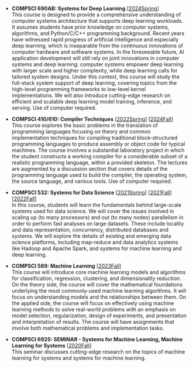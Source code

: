 - **COMPSCI 690AB: Systems for Deep Learning** [[2024Spring](https://sites.google.com/umass.edu/spring2024-compsci690ab/home)] 
<br> This course is designed to provide a comprehensive understanding of computer systems architecture that supports deep learning workloads. It assumes students have prior knowledge on computer systems, algorithms, and Python/C/C++ programming background. Recent years have witnessed rapid progress of artificial intelligence and especially deep learning, which is inseparable from the continuous innovations of computer hardware and software systems. In the foreseeable future, AI application development will still rely on joint innovations in computer systems and deep learning: computer systems empower deep learning with larger scale and higher complexity, while deep learning calls for tailored system designs. Under this context,  this course will study the full-stack system support of deep learning, covering topics from the high-level programming frameworks to low-level kernel implementations. We will also introduce cutting-edge research on efficient and scalable deep learning model training, inference, and serving. Use of computer required.


- **COMPSCI 410/610: Compiler Techniques** [[2022Spring](https://sites.google.com/umass.edu/compsci410-spring22/)] [[2024Fall](https://sites.google.com/umass.edu/compsci410-fall2024/home)] 
<br> This course explores the basic problems in the translation of programming languages focusing on theory and common implementation techniques for compiling traditional block-structured programming languages to produce assembly or object code for typical machines. The course involves a substantial laboratory project in which the student constructs a working compiler for a considerable subset of a realistic programming language, within a provided skeleton. The lectures are augmented by a discussion section that covers details of the programming language used to build the compiler, the operating system, the source language, and various tools. Use of computer required.


- **COMPSCI 532: Systems for Data Science** [[2021Spring](https://sites.google.com/umass.edu/compsci532-s21/home)] [[2021Fall](https://sites.google.com/umass.edu/compsci-532/home)][[2022Fall](https://sites.google.com/umass.edu/compsci532fall22/home)]
<br> In this course, students will learn the fundamentals behind large-scale systems used for data science. We will cover the issues involved in scaling up (to many processors) and out (to many nodes) parallelism in order to perform fast analyses on large datasets. These include locality and data representation, concurrency, distributed databases and systems. We will explore the details of existing and emerging data science platforms, including map-reduce and data analytics systems like Hadoop and Apache Spark, and systems for machine learning and deep learning. 

- **COMPSCI 589: Machine Learning** [[2023Fall](https://sites.google.com/umass.edu/compsci589-fall23/home)]
<br> This course will introduce core machine learning models and algorithms for classification, regression, clustering, and dimensionality reduction. On the theory side, the course will cover the mathematical foundations underlying the most commonly-used machine learning algorithms. It will focus on understanding models and the relationships between them. On the applied side, the course will focus on effectively using machine learning methods to solve real-world problems with an emphasis on model selection, regularization, design of experiments, and presentation and interpretation of results. The course will have assignments that involve both mathematical problems and implementation tasks.


- **COMPSCI 692S: SEMINAR - Systems for Machine Learning, Machine Learning for Systems** [[2020Fall](https://guanh01.github.io/teaching/2020-fall-mlsys)]
<br> This seminar discusses cutting-edge research on the topics of machine learning for systems and systems for machine learning.